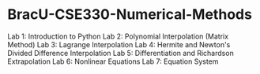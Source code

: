 # BracU-CSE330-Numerical-Methods
Lab 1: Introduction to Python
Lab 2: Polynomial Interpolation (Matrix Method)
Lab 3: Lagrange Interpolation
Lab 4: Hermite and Newton's Divided Difference Interpolation
Lab 5: Differentiation and Richardson Extrapolation
Lab 6: Nonlinear Equations
Lab 7: Equation System
